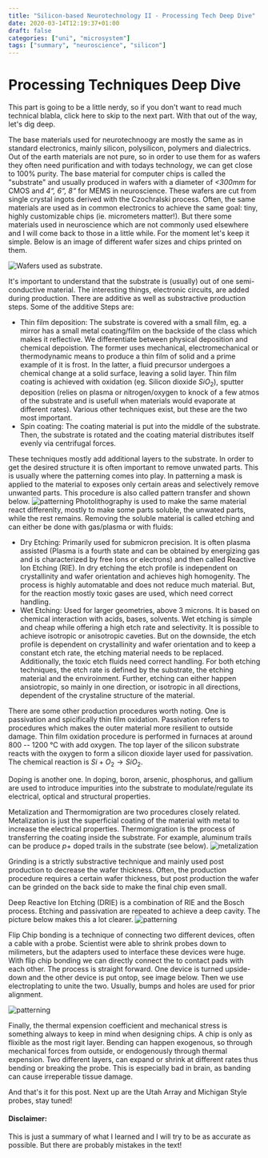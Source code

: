 ```yaml
---
title: "Silicon-based Neurotechnology II - Processing Tech Deep Dive"
date: 2020-03-14T12:19:37+01:00
draft: false
categories: ["uni", "microsystem"]
tags: ["summary", "neuroscience", "silicon"]
---
```

# Processing Techniques Deep Dive
This part is going to be a little nerdy, so if you don't want to read much technical blabla, click here to skip to the next part. With that out of the way, let's dig deep.

The base materials used for neurotechnoogy are mostly the same as in standard electronics, mainly silicon, polysilicon, polymers and dialectrics. Out of the earth materials are not pure, so in order to use them for as wafers they often need purification and with todays technology, we can get close to 100% purity. The base material for computer chips is called the "substrate" and usually produced in wafers with a diameter of *<300mm* for CMOS and *4“, 6“, 8“*  for MEMS in neuroscience. These wafers are cut from single crystal ingots derived with the Czochralski process. Often, the same materials are used as in common electronics to achieve the same goal: tiny, highly customizable chips (ie. micrometers matter!). But there some materials used in neuroscience which are not commonly used elsewhere and I will come back to those in a little while. For the moment let's keep it simple. Below is an image of different wafer sizes and chips printed on them. 
<!-- sdf -->
![](/posts/siTech/img/wafer.jpg "Wafers used as substrate.")

It's important to understand that the substrate is (usually) out of one semi-conductive material. The interesting things, electronic circuits, are added during production. There are additive as well as substractive production steps. Some of the additive Steps are:
* Thin film deposition: The substrate is covered with a small film, eg. a mirror has a small metal coating/film on the backside of the class which makes it reflective. We differentiate between physical deposition and chemical depoistion. The former uses mechanical, electromechanical or thermodynamic means to produce a thin film of solid and a prime example of it is frost. In the latter, a fluid precursor undergoes a chemical change at a solid surface, leaving a solid layer.  Thin film coating is achieved with oxidation (eg. Silicon dioxide $SiO_2$), sputter deposition (relies on plasma or nitrogen/oxygen to knock of a few atmos of the substrate and is usefull when materials would evaporate at different rates). Various other techniques exist, but these are the two most important. 
* Spin coating: The coating material is put into the middle of the substrate. Then, the substrate is rotated and the coating material distributes itself evenly via centrifugal forces. 

These techniques mostly add additional layers to the substrate. In order to get the desired structure it is often important to remove unwated parts. This is usually where the patterning comes into play. In patterning a mask is applied to the material to exposes only certain areas and selectively remove unwanted parts. This procedure is also called pattern transfer and shown below.
![patterning](/posts/siTech/img/patterning.jpg  "Simple Patterning." )
Photolithography is used to make the same material react differenlty, mostly to make some parts soluble, the unwated parts, while the rest remains. Removing the soluble material is called etching and can either be done with gas/plasma or with fluids:
<!-- <img src="/posts/siTech/img/patterning.jpg" alt="drawing" style="width:200px;"/> -->
* Dry Etching: Primarily used for submicron precision. It is often plasma assisted (Plasma is a fourth state and can be obtained by energizing gas and is characterized by free Ions or electrons) and then called Reactive Ion Etching (RIE). In dry etching the etch profile is independent on crystallinity and wafer orientation and achieves high homogenity. The process is highly automatable and does not reduce much material. But, for the reaction mostly toxic gases are used, which need correct handling.
* Wet Etching: Used for larger geometries, above 3 microns. It is based on chemical interaction with acids, bases, solvents. Wet etching is simple and cheap while offering a high etch rate and selectivity. It is possible to achieve isotropic or anisotropic caveties. But on the downside, the etch profile is dependent on crystallinity and wafer orientation and to keep a constant etch rate, the etching material needs to be replaced. Additionally, the toxic etch fluids need correct handling. 
For both etching techniques, the etch rate is defined by the substrate, the etching material and the enviroinment. Further, etching can either happen ansiotropic, so mainly in one direction, or isotropic in all directions, dependent of the crystaline structure of the material.

There are some other production procedures worth noting. One is passivation and spicifically thin film oxidation. Passivation refers to procedures which makes the outer material more resilient to outside damage. Thin film oxidation procedure is performed in furnaces at around 800 -- 1200 °C with add oxygen. The top layer of the silicon substrate reacts with the oxygen to form a silicon dioxide layer used for passivation. The chemical reaction is $Si + O_2 \rightarrow SiO_2$. 

Doping is another one. In doping, boron, arsenic, phosphorus, and gallium are used to introduce impurities into the substrate to modulate/regulate its electrical, optical and structural properties.

Metalization and Thermomigration are two procedures closely related. Metalization is just the superficial coating of the material with metal to increase the electrical properties. Thermomigration is the process of transferring the coating inside the substrate. For example, aluminum trails can be produce $p+$ doped trails in the substrate (see below).
![metalization](/posts/siTech/img/metalization.png  "Metalization and Thermomigration" )

Grinding is a strictly substractive technique and mainly used post production to decrease the wafer thickness. Often, the production procedure requires a certain wafer thickness, but post production the wafer can be grinded on the back side to make the final chip even small.

Deep Reactive Ion Etching (DRIE) is a combination of RIE and the Bosch process. Etching and passivation are repeated to achieve a deep cavity. The picture below makes this a lot clearer. 
![patterning](/posts/siTech/img/drie.png  "Deep Reactive Ion Etching" )

Flip Chip bonding is a technique of connecting two different devices, often a cable with a probe. Scientist were able to shrink probes down to milimeters, but the adapters used to interface these devices were huge. With flip chip bonding we can directly connect the to contact pads with each other. The process is straight forward. One device is turned upside-down and the other device is put ontop, see image below. Then we use electroplating to unite the two. Usually, bumps and holes are used for prior alignment.

![patterning](/posts/siTech/img/flip-chip.png  "Flip Chip Bonding" )

Finally, the thermal expension coefficient and mechanical stress is something always to keep in mind when designing chips. A chip is only as flixible as the most rigit layer. Bending can happen exogenous, so through mechanical forces from outside, or endogenously through thermal expension. Two different layers, can expand or shrink at different rates thus bending or breaking the probe. This is especially bad in brain, as banding can cause irreperable tissue damage.

And that's it for this post. Next up are the Utah Array and Michigan Style probes, stay tuned!

#### Disclaimer:
This is just a summary of what I learned and I will try to be as accurate as possible. 
But there are probably mistakes in the text!




